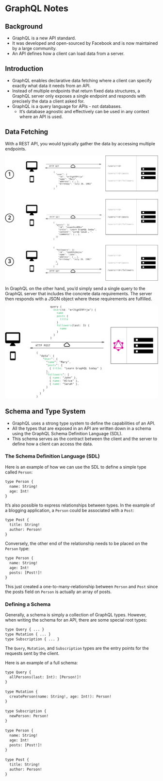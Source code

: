 # GraphQL Notes

## Background
- GraphQL is a new API standard.
- It was developed and open-sourced by Facebook and is now maintained by a large community.
- An API defines how a client can load data from a server.

## Introduction
- GraphQL enables declarative data fetching where a client can specify exactly what data it needs from an API.
- Instead of multiple endpoints that return fixed data structures, a GraphQL server only exposes a single endpoint and responds with precisely the data a client asked for.
- GraphQL is a query language for APIs - not databases.
  - It’s database agnostic and effectively can be used in any context where an API is used.

## Data Fetching
With a REST API, you would typically gather the data by accessing multiple endpoints.

![REST Data Fetching](img/rest-data-fetching.png)

In GraphQL on the other hand, you’d simply send a single query to the GraphQL server that includes the concrete data requirements.  The server then responds with a JSON object where these requirements are fulfilled.

![GraphQL Data Fetching](img/graphql-data-fetching.png)

## Schema and Type System
- GraphQL uses a strong type system to define the capabilities of an API.
- All the types that are exposed in an API are written down in a schema using the GraphQL Schema Definition Language (SDL).
- This schema serves as the contract between the client and the server to define how a client can access the data.

### The Schema Definition Language (SDL)
Here is an example of how we can use the SDL to define a simple type called `Person`:

```
type Person {
  name: String!
  age: Int!
}
```

It’s also possible to express relationships between types.  In the example of a blogging application, a `Person` could be associated with a `Post`:

```
type Post {
  title: String!
  author: Person!
}
```

Conversely, the other end of the relationship needs to be placed on the `Person` type:

```
type Person {
  name: String!
  age: Int!
  posts: [Post!]!
}
```

This just created a one-to-many-relationship between `Person` and `Post` since the posts field on `Person` is actually an array of posts.

### Defining a Schema
Generally, a schema is simply a collection of GraphQL types. However, when writing the schema for an API, there are some special root types:

```
type Query { ... }
type Mutation { ... }
type Subscription { ... }
```

The `Query`, `Mutation`, and `Subscription` types are the entry points for the requests sent by the client.

Here is an example of a full schema:

```
type Query {
  allPersons(last: Int): [Person!]!
}

type Mutation {
  createPerson(name: String!, age: Int!): Person!
}

type Subscription {
  newPerson: Person!
}

type Person {
  name: String!
  age: Int!
  posts: [Post!]!
}

type Post {
  title: String!
  author: Person!
}
```
